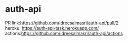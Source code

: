 # auth-api
PR link:https://github.com/idreesalmasri/auth-api/pull/2  
heroku: https://auth-api-task.herokuapp.com/  
actions:https://github.com/idreesalmasri/auth-api/actions  
